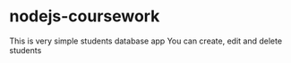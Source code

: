 # nodejs-coursework

This is very simple students database app
You can create, edit and delete students
